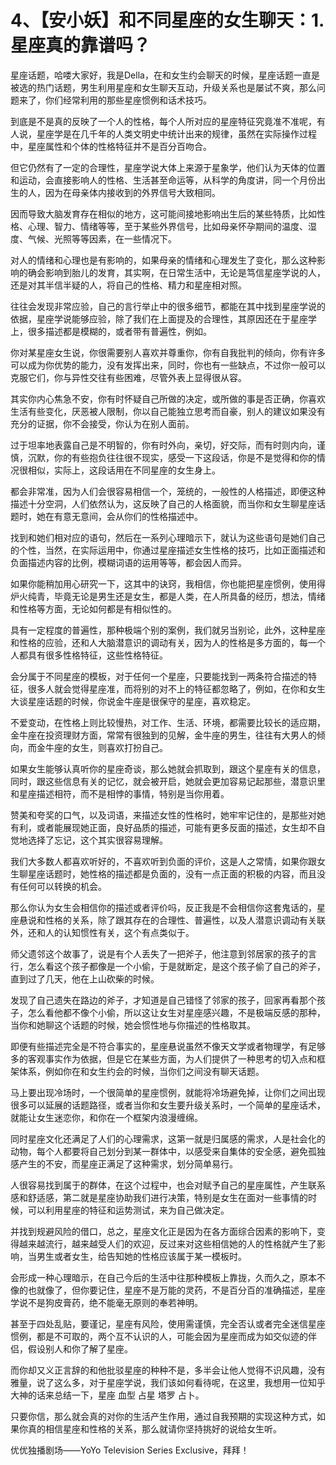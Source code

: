 # 4、【安小妖】和不同星座的女生聊天：1.星座真的靠谱吗？

星座话题，哈喽大家好，我是Della，在和女生约会聊天的时候，星座话题一直是被选的热门话题，男生利用星座和女生聊天互动，升级关系也是屡试不爽，那么问题来了，你们经常利用的那些星座惯例和话术技巧。

到底是不是真的反映了一个人的性格，每个人所对应的星座特征究竟准不准呢，有人说，星座学是在几千年的人类文明史中统计出来的规律，虽然在实际操作过程中，星座属性和个体的性格特征并不是百分百吻合。

但它仍然有了一定的合理性，星座学说大体上来源于星象学，他们认为天体的位置和运动，会直接影响人的性格、生活甚至命运等，从科学的角度讲，同一个月份出生的人，因为在母亲体内接收到的外界信号大致相同。

因而导致大脑发育存在相似的地方，这可能间接地影响出生后的某些特质，比如性格、心理、智力、情绪等等，至于某些外界信号，比如母亲怀孕期间的温度、湿度、气候、光照等等因素，在一些情况下。

对人的情绪和心理也是有影响的，如果母亲的情绪和心理发生了变化，那么这种影响的确会影响到胎儿的发育，其实啊，在日常生活中，无论是笃信星座学说的人，还是对其半信半疑的人，将自己的性格、精力和星座相对照。

往往会发现非常应验，自己的言行举止中的很多细节，都能在其中找到星座学说的依据，星座学说能够应验，除了我们在上面提及的合理性，其原因还在于星座学上，很多描述都是模糊的，或者带有普遍性，例如。

你对某星座女生说，你很需要别人喜欢并尊重你，你有自我批判的倾向，你有许多可以成为你优势的能力，没有发挥出来，同时，你也有一些缺点，不过你一般可以克服它们，你与异性交往有些困难，尽管外表上显得很从容。

其实你内心焦急不安，你有时怀疑自己所做的决定，或所做的事是否正确，你喜欢生活有些变化，厌恶被人限制，你以自己能独立思考而自豪，别人的建议如果没有充分的证据，你不会接受，你认为在别人面前。

过于坦率地表露自己是不明智的，你有时外向，亲切，好交际，而有时则内向，谨慎，沉默，你的有些抱负往往很不现实，感受一下这段话，你是不是觉得和你的情况很相似，实际上，这段话用在不同星座的女生身上。

都会非常准，因为人们会很容易相信一个，笼统的，一般性的人格描述，即便这种描述十分空洞，人们依然认为，这反映了自己的人格面貌，而当你和女生聊星座话题时，她在有意无意间，会从你们的性格描述中。

找到和她们相对应的语句，然后在一系列心理暗示下，就认为这些语句是她们自己的个性，当然，在实际运用中，你通过星座描述女生性格的技巧，比如正面描述和负面描述内容的比例，模糊词语的运用等等，都会因人而异。

如果你能稍加用心研究一下，这其中的诀窍，我相信，你也能把星座惯例，使用得炉火纯青，毕竟无论是男生还是女生，都是人类，在人所具备的经历，想法，情绪和性格等方面，无论如何都是有相似性的。

具有一定程度的普遍性，那种极端个别的案例，我们就另当别论，此外，这种星座和性格的应验，还和人大脑潜意识的调动有关，因为人的性格是多方面的，每一个人都具有很多性格特征，这些性格特征。

会分属于不同星座的模板，对于任何一个星座，只要能找到一两条符合描述的特征，很多人就会觉得星座准，而将别的对不上的特征都忽略了，例如，在你和女生大谈星座话题的时候，你说金牛座是很保守的星座，喜欢稳定。

不爱变动，在性格上则比较慢热，对工作、生活、环境，都需要比较长的适应期，金牛座在投资理财方面，常常有很独到的见解，金牛座的男生，往往有大男人的倾向，而金牛座的女生，则喜欢打扮自己。

如果女生能够认真听你的星座奇谈，那么她就会抓取到，跟这个星座有关的信息，同时，跟这些信息有关的记忆，就会被开启，她就会更加容易记起那些，潜意识里和星座描述相符，而不是相悖的事情，特别是当你用着。

赞美和夸奖的口气，以及词语，来描述女性的性格时，她牢牢记住的，是那些对她有利，或者能展现她正面，良好品质的描述，可能有更多反面的描述，女生却不自觉地选择了忘记，这个其实很容易理解。

我们大多数人都喜欢听好的，不喜欢听到负面的评价，这是人之常情，如果你跟女生聊星座话题时，她性格的描述都是负面的，没有一点正面的积极的内容，而且没有任何可以转换的机会。

那么你认为女生会相信你的描述或者评价吗，反正我是不会相信你这套鬼话的，星座悬说和性格的关系，除了跟其存在的合理性、普遍性，以及人潜意识调动有关联外，还和人的认知惯性有关，这个有点类似于。

师父遗邻这个故事了，说是有个人丢失了一把斧子，他注意到邻居家的孩子的言行，怎么看这个孩子都像是一个小偷，于是就断定，是这个孩子偷了自己的斧子，直到过了几天，他在上山砍柴的时候。

发现了自己遗失在路边的斧子，才知道是自己错怪了邻家的孩子，回家再看那个孩子，怎么看他都不像个小偷，所以这让女生对星座感兴趣，不是极端反感的那种，当你和她聊这个话题的时候，她会惯性地与你描述的性格取其。

即便有些描述完全是不符合事实的，星座悬说虽然不像天文学或者物理学，有足够多的客观事实作为依据，但是它在某些方面，为人们提供了一种思考的切入点和框架体系，例如你在和女生约会的时候，当你们之间没有聊天话题。

马上要出现冷场时，一个很简单的星座惯例，就能将冷场避免掉，让你们之间出现很多可以延展的话题路径，或者当你和女生要升级关系时，一个简单的星座话术，就能让女生迷恋你，和你在一个框架内浪漫缠绵。

同时星座文化还满足了人们的心理需求，这第一就是归属感的需求，人是社会化的动物，每个人都要将自己划分到某一群体中，以感受来自集体的安全感，避免孤独感产生的不安，而星座正满足了这种需求，划分简单易行。

人很容易找到属于的群体，在这个过程中，也会对赋予自己的星座属性，产生联系感和舒适感，第二就是星座协助我们进行决策，特别是女生在面对一些事情的时候，可以利用星座的特征和运势测试，来为自己做决定。

并找到规避风险的借口，总之，星座文化正是因为在各方面综合因素的影响下，变得越来越流行，越来越受人们的欢迎，反过来对这些相信她的人的性格就产生了影响，当男生或者女生，给告知她的性格应该属于某一模板时。

会形成一种心理暗示，在自己今后的生活中往那种模板上靠拢，久而久之，原本不像的也就像了，但你要记住，星座不是万能的灵药，不是百分百的准确描述，星座学说不是狗皮膏药，绝不能毫无原则的奉若神明。

甚至于四处乱贴，要谨记，星座有风险，使用需谨慎，完全否认或者完全迷信星座惯例，都是不可取的，两个互不认识的人，可能会因为星座而成为如交似迹的伴侣，假设别人和你了解了星座。

而你却又义正言辞的和他批驳星座的种种不是，多半会让他人觉得不识风趣，没有雅量，说了这么多，对于星座学说，我们该如何看待呢，在这里，我想用一位知乎大神的话来总结一下，星座 血型 占星 塔罗 占卜。

只要你信，那么就会真的对你的生活产生作用，通过自我预期的实现这种方式，如果你真的相信星座和性格的关系，那么就请你坚持挑好的说给女生听。

优优独播剧场——YoYo Television Series Exclusive，拜拜！